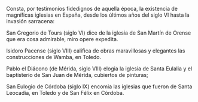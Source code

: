 Consta, por testimonios fidedignos de aquella época, la existencia de magníficas
iglesias en España, desde los últimos años del siglo VI hasta la invasión sarracena:

San Gregorio de Tours (siglo VI) dice de la iglesia de San Martín de Orense que era
cosa admirable, miro opere expedita.

Isidoro Pacense (siglo VIII) califica de obras maravillosas y elegantes las
construcciones de Wamba, en Toledo.

Pablo el Diácono (de Mérida, siglo VIII) elogia la iglesia de Santa Eulalia y el
baptisterio de San Juan de Mérida, cubiertos de pinturas;

San Eulogio de Córdoba (siglo IX) encomia las iglesias que fueron de Santa
Leocadia, en Toledo y de San Félix en Córdoba.
